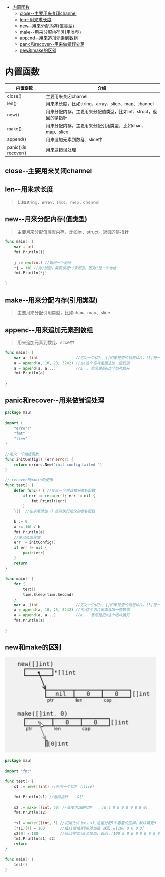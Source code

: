 - [内置函数](#内置函数)
	- [close--主要用来关闭channel](#close--主要用来关闭channel)
	- [len--用来求长度](#len--用来求长度)
	- [new--用来分配内存(值类型)](#new--用来分配内存值类型)
	- [make--用来分配内存(引用类型)](#make--用来分配内存引用类型)
	- [append--用来追加元素到数组](#append--用来追加元素到数组)
	- [panic和recover--用来做错误处理](#panic和recover--用来做错误处理)
	- [new和make的区别](#new和make的区别)
# 内置函数

| 内置函数           | 介绍                                                         |
| ------------------ | ------------------------------------------------------------ |
| close()            | 主要用来关闭channel                                          |
| len()              | 用来求长度，比如string、array、slice、map、channel           |
| new()              | 用来分配内存，主要用来分配值类型，比如int、struct，返回的是指针 |
| make()             | 用来分配内存，主要用来分配引用类型，比如chan、map、slice     |
| append()           | 用来追加元素到数组、slice中                                  |
| panic()和recover() | 用来做错误处理                                               |



## close--主要用来关闭channel

## len--用来求长度
>比如string、arrav、slice、map、channel

## new--用来分配内存(值类型)

>主要用来分配值类型内存，比如int、struct。返回的是指针
```go
func main() {
	var i int
	fmt.Println(i)

	j := new(int) //返回一个地址
	*j = 100 //为j赋值，需要使用*j来赋值，因为j是一个地址
	fmt.Println(*j)

}
```

## make--用来分配内存(引用类型)
>主要用来分配引用类型，比如chan、map、slice


## append--用来追加元素到数组
>用来追加元素到数组、slice中
```go
func main() {
	var a []int                 //定义一个切片，[]如果是空的话是切片，[5]是一个长度为5的数组
	a = append(a, 10, 20, 3242) //在a这个切片里面追加一些数值
	a = append(a, a...)         //a... 意思是把a这个切片展开
	fmt.Println(a)

}
```
## panic和recover--用来做错误处理
```go
package main

import (
	"errors"
	"fmt"
	"time"
)

//定义一个报错函数
func initConfig() (err error) {
	return errors.New("init config failed ")
}

// recover和panic的使用
func test() {
	defer func() { //定义一个错误捕获匿名函数
		if err := recover(); err != nil {
			fmt.Println(err)
		}
	}()  //在末尾添加（）表示执行定义的匿名函数
	
	b := 0
	a := 100 / b
	fmt.Println(a)
	//主动抛出异常
	err := initConfig()
	if err != nil {
		panic(err)
	}
	return
}

func main() {
	for {
		test()
		time.Sleep(time.Second)
	}
	var a []int                 //定义一个切片，[]如果是空的话是切片，[5]是一个长度为5的数组
	a = append(a, 10, 20, 3242) //在a这个切片里面追加一些数值
	a = append(a, a...)         //a... 意思是把a这个切片展开
	fmt.Println(a)

}

```

## new和make的区别
![](../images/2019-05-26-21-58-15.png)

```go
package main

import "fmt"

func test() {
	s1 := new([]int) //声明一个切片（slice）

	fmt.Println(s1) //返回指针    &[]

	s2 := make([]int, 10) //长度为10的切片    [0 0 0 0 0 0 0 0 0 0]
	fmt.Println(s2)

	*s1 = make([]int, 5) //初始化slice，s1,这里分配5个容量的空间，默认填充0
	(*s1)[0] = 100       //给s1赋值索引0添加值 返回：&[100 0 0 0 0]
	s2[0] = 100          //给s2中索引0添加值，返回：[100 0 0 0 0 0 0 0 0 0]
	fmt.Println(s1, s2)
	return
}

func main() {
	test()
}
```
